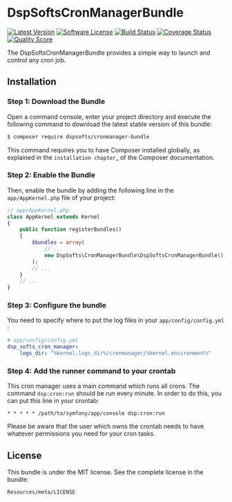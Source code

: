 DspSoftsCronManagerBundle
=========================

[![Latest Version](https://img.shields.io/github/release/dspsofts/cronmanager-bundle.svg?style=flat-square)](https://github.com/dspsofts/cronmanager-bundle/releases)
[![Software License](https://img.shields.io/badge/license-MIT-brightgreen.svg?style=flat)](LICENSE.md)
[![Build Status](https://img.shields.io/travis/dspsofts/cronmanager-bundle/master.svg?style=flat-square)](https://travis-ci.org/dspsofts/cronmanager-bundle)
[![Coverage Status](https://img.shields.io/scrutinizer/coverage/g/dspsofts/cronmanager-bundle.svg?style=flat-square)](https://scrutinizer-ci.com/g/dspsofts/cronmanager-bundle/code-structure)
[![Quality Score](https://img.shields.io/scrutinizer/g/dspsofts/cronmanager-bundle.svg?style=flat-square)](https://scrutinizer-ci.com/g/dspsofts/cronmanager-bundle)

The DspSoftsCronManagerBundle provides a simple way to launch and control any cron job.


Installation
------------

### Step 1: Download the Bundle

Open a command console, enter your project directory and execute the
following command to download the latest stable version of this bundle:

```bash
$ composer require dspsofts/cronmanager-bundle
```

This command requires you to have Composer installed globally, as explained
in the `installation chapter`_ of the Composer documentation.

### Step 2: Enable the Bundle

Then, enable the bundle by adding the following line in the ``app/AppKernel.php``
file of your project:

```php
// app/AppKernel.php
class AppKernel extends Kernel
{
    public function registerBundles()
    {
        $bundles = array(
            // ...
            new DspSofts\CronManagerBundle\DspSoftsCronManagerBundle(),
        );
        // ...
    }
    // ...
}
```

### Step 3: Configure the bundle

You need to specify where to put the log files in your ``app/config/config.yml`` :

```yaml
# app/config/config.yml
dsp_softs_cron_manager:
    logs_dir: "%kernel.logs_dir%/cronmanager/%kernel.environment%"
```

### Step 4: Add the runner command to your crontab

This cron manager uses a main command which runs all crons. The command `dsp:cron:run` should be run every minute. 
In order to do this, you can put this line in your crontab:

```
* * * * * /path/to/symfony/app/console dsp:cron:run
```

Please be aware that the user which owns the crontab needs to have whatever permissions you need for your cron tasks.

License
-------

This bundle is under the MIT license. See the complete license in the bundle:

```
Resources/meta/LICENSE
```
